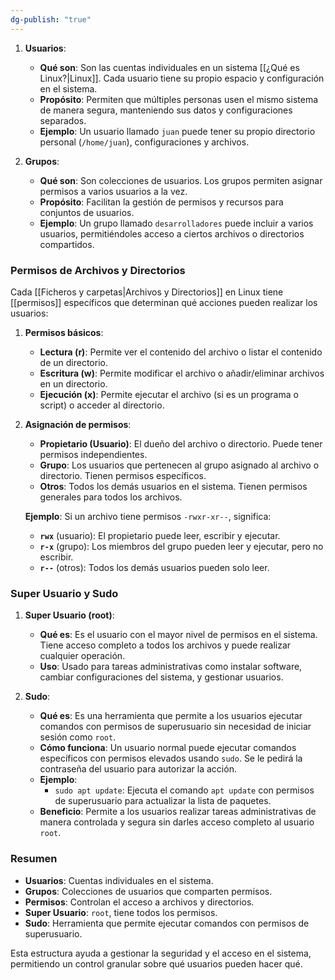 ```yaml
---
dg-publish: "true"
---
```

1. **Usuarios**:
    
    - **Qué son**: Son las cuentas individuales en un sistema [[¿Qué es Linux?|Linux]]. Cada usuario tiene su propio espacio y configuración en el sistema.
    - **Propósito**: Permiten que múltiples personas usen el mismo sistema de manera segura, manteniendo sus datos y configuraciones separados.
    - **Ejemplo**: Un usuario llamado `juan` puede tener su propio directorio personal (`/home/juan`), configuraciones y archivos.
2. **Grupos**:
    
    - **Qué son**: Son colecciones de usuarios. Los grupos permiten asignar permisos a varios usuarios a la vez.
    - **Propósito**: Facilitan la gestión de permisos y recursos para conjuntos de usuarios.
    - **Ejemplo**: Un grupo llamado `desarrolladores` puede incluir a varios usuarios, permitiéndoles acceso a ciertos archivos o directorios compartidos.

### **Permisos de Archivos y Directorios**

Cada [[Ficheros y carpetas|Archivos y Directorios]] en Linux tiene [[permisos]] específicos que determinan qué acciones pueden realizar los usuarios:

1. **Permisos básicos**:
    
    - **Lectura (r)**: Permite ver el contenido del archivo o listar el contenido de un directorio.
    - **Escritura (w)**: Permite modificar el archivo o añadir/eliminar archivos en un directorio.
    - **Ejecución (x)**: Permite ejecutar el archivo (si es un programa o script) o acceder al directorio.
2. **Asignación de permisos**:
    
    - **Propietario (Usuario)**: El dueño del archivo o directorio. Puede tener permisos independientes.
    - **Grupo**: Los usuarios que pertenecen al grupo asignado al archivo o directorio. Tienen permisos específicos.
    - **Otros**: Todos los demás usuarios en el sistema. Tienen permisos generales para todos los archivos.
    
    **Ejemplo**: Si un archivo tiene permisos `-rwxr-xr--`, significa:
    
    - **`rwx`** (usuario): El propietario puede leer, escribir y ejecutar.
    - **`r-x`** (grupo): Los miembros del grupo pueden leer y ejecutar, pero no escribir.
    - **`r--`** (otros): Todos los demás usuarios pueden solo leer.

### **Super Usuario y Sudo**

1. **Super Usuario (root)**:
    
    - **Qué es**: Es el usuario con el mayor nivel de permisos en el sistema. Tiene acceso completo a todos los archivos y puede realizar cualquier operación.
    - **Uso**: Usado para tareas administrativas como instalar software, cambiar configuraciones del sistema, y gestionar usuarios.
2. **Sudo**:
    
    - **Qué es**: Es una herramienta que permite a los usuarios ejecutar comandos con permisos de superusuario sin necesidad de iniciar sesión como `root`.
    - **Cómo funciona**: Un usuario normal puede ejecutar comandos específicos con permisos elevados usando `sudo`. Se le pedirá la contraseña del usuario para autorizar la acción.
    - **Ejemplo**:
        - `sudo apt update`: Ejecuta el comando `apt update` con permisos de superusuario para actualizar la lista de paquetes.
    - **Beneficio**: Permite a los usuarios realizar tareas administrativas de manera controlada y segura sin darles acceso completo al usuario `root`.

### Resumen

- **Usuarios**: Cuentas individuales en el sistema.
- **Grupos**: Colecciones de usuarios que comparten permisos.
- **Permisos**: Controlan el acceso a archivos y directorios.
- **Super Usuario**: `root`, tiene todos los permisos.
- **Sudo**: Herramienta que permite ejecutar comandos con permisos de superusuario.

Esta estructura ayuda a gestionar la seguridad y el acceso en el sistema, permitiendo un control granular sobre qué usuarios pueden hacer qué.